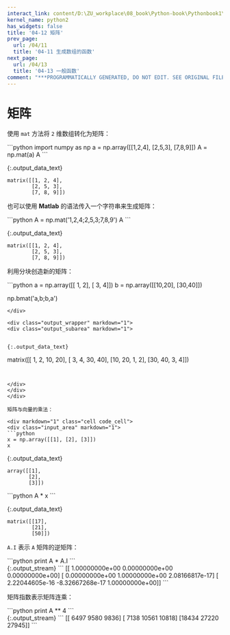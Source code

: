 ```yaml
---
interact_link: content/D:\ZU_workplace\08_book\Python-book\Pythonbook1\content\04/12.ipynb
kernel_name: python2
has_widgets: false
title: '04-12 矩阵'
prev_page:
  url: /04/11
  title: '04-11 生成数组的函数'
next_page:
  url: /04/13
  title: '04-13 一般函数'
comment: "***PROGRAMMATICALLY GENERATED, DO NOT EDIT. SEE ORIGINAL FILES IN /content***"
---
```


# 矩阵

使用 `mat` 方法将 `2` 维数组转化为矩阵：

<div markdown="1" class="cell code_cell">
<div class="input_area" markdown="1">
```python
import numpy as np
a = np.array([[1,2,4],
              [2,5,3], 
              [7,8,9]])
A = np.mat(a)
A
```
</div>

<div class="output_wrapper" markdown="1">
<div class="output_subarea" markdown="1">


{:.output_data_text}
```
matrix([[1, 2, 4],
        [2, 5, 3],
        [7, 8, 9]])
```


</div>
</div>
</div>

也可以使用 **Matlab** 的语法传入一个字符串来生成矩阵：

<div markdown="1" class="cell code_cell">
<div class="input_area" markdown="1">
```python
A = np.mat('1,2,4;2,5,3;7,8,9')
A
```
</div>

<div class="output_wrapper" markdown="1">
<div class="output_subarea" markdown="1">


{:.output_data_text}
```
matrix([[1, 2, 4],
        [2, 5, 3],
        [7, 8, 9]])
```


</div>
</div>
</div>

利用分块创造新的矩阵：

<div markdown="1" class="cell code_cell">
<div class="input_area" markdown="1">
```python
a = np.array([[ 1, 2],
              [ 3, 4]])
b = np.array([[10,20], 
              [30,40]])

np.bmat('a,b;b,a')
```
</div>

<div class="output_wrapper" markdown="1">
<div class="output_subarea" markdown="1">


{:.output_data_text}
```
matrix([[ 1,  2, 10, 20],
        [ 3,  4, 30, 40],
        [10, 20,  1,  2],
        [30, 40,  3,  4]])
```


</div>
</div>
</div>

矩阵与向量的乘法：

<div markdown="1" class="cell code_cell">
<div class="input_area" markdown="1">
```python
x = np.array([[1], [2], [3]])
x
```
</div>

<div class="output_wrapper" markdown="1">
<div class="output_subarea" markdown="1">


{:.output_data_text}
```
array([[1],
       [2],
       [3]])
```


</div>
</div>
</div>

<div markdown="1" class="cell code_cell">
<div class="input_area" markdown="1">
```python
A * x
```
</div>

<div class="output_wrapper" markdown="1">
<div class="output_subarea" markdown="1">


{:.output_data_text}
```
matrix([[17],
        [21],
        [50]])
```


</div>
</div>
</div>

`A.I` 表示 `A` 矩阵的逆矩阵：

<div markdown="1" class="cell code_cell">
<div class="input_area" markdown="1">
```python
print A * A.I
```
</div>

<div class="output_wrapper" markdown="1">
<div class="output_subarea" markdown="1">
{:.output_stream}
```
[[  1.00000000e+00   0.00000000e+00   0.00000000e+00]
 [  0.00000000e+00   1.00000000e+00   2.08166817e-17]
 [  2.22044605e-16  -8.32667268e-17   1.00000000e+00]]
```
</div>
</div>
</div>

矩阵指数表示矩阵连乘：

<div markdown="1" class="cell code_cell">
<div class="input_area" markdown="1">
```python
print A ** 4
```
</div>

<div class="output_wrapper" markdown="1">
<div class="output_subarea" markdown="1">
{:.output_stream}
```
[[ 6497  9580  9836]
 [ 7138 10561 10818]
 [18434 27220 27945]]
```
</div>
</div>
</div>
